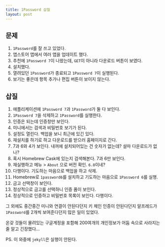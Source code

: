 ```yaml
---
title: 1Password 삽질
layout: post
---
```


## 문제

1. `1Password`를 잘 쓰고 있었다.
2. 앱스토어 앱에서 여러 앱을 업데이트 했다.
3. 추천에 `1Password 7`이 나왔는데, `GET`이 아니라 다운로드 버튼이 보였다.
4. 설치했다.
5. 열려있던 `1Password`가 종료되고 `1Password 7`이 실행된다.
6. 보기는 좋은데 항목 추가나 편집 버튼이 보이지 않는다.

## 삽질

1. 애플리케이션에 `1Password 7`과 `1Password`가 둘 다 보인다.
2. `1Password 7`을 삭제하고 `1Password`를 실행한다.
3. 인증은 되는데 인증창만 보인다.
4. 미니에서는 검색과 비밀번호 보기가 된다.
5. 설정도 열린다. 백업을 보니 최근에 있긴 있다.
6. 재설치를 하기로 하고 다운로드를 받으러 홈페이지로 간다.
7. 7과 6와 4가 보인다. 내꺼에 설치되어있는 건 숫자가 없는데? 설마 다운로드가 없나?
8. 혹시 Homebrew Cask에 있는지 검색해본다. 7과 6만 보인다.
9.  재실행하고 메뉴 > `About` 으로 버전 확인. `6.8`이네?
10. 다행이다. 기도하는 마음으로 백업을 하고 삭제.
11. Homebrew로 `1password6`를 설치하고 기도하는 마음으로 `1Password 6`를 실행.
12. 금고 선택창이 보인다.
13. 정상적으로 금고를 선택하니 인증 폼이 보인다.
14. 정상적으로 인증하고 비밀번호 목록이 보인다. 다행이다.

그 외에도 중간중간 미니와 연결이 안된다던지 키 체인 인증이 안된다던지 알프레드가 `1Password`를 2개씩 보여준다던지 많은 일이 있었다.

온갖 것들이 물려있는 구글계정을 포함해 200여개의 개인정보가 어둠 속으로 사라지는 줄 알고 긴장했다...

PS. 이 와중에 `jekyll`은 실행이 안된다.